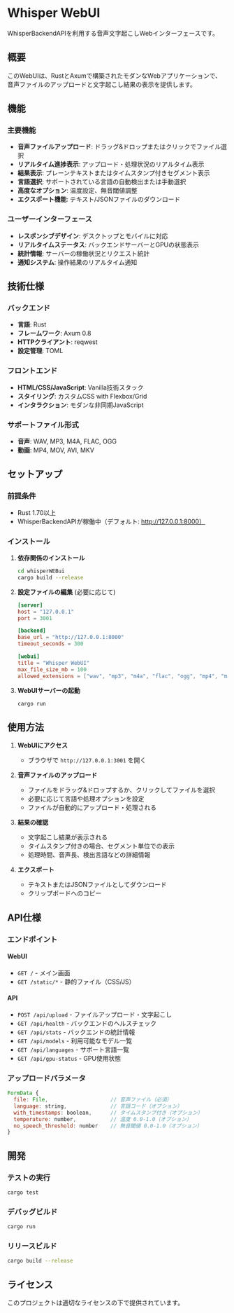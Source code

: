 # Whisper WebUI

WhisperBackendAPIを利用する音声文字起こしWebインターフェースです。

## 概要

このWebUIは、RustとAxumで構築されたモダンなWebアプリケーションで、音声ファイルのアップロードと文字起こし結果の表示を提供します。

## 機能

### 主要機能
- **音声ファイルアップロード**: ドラッグ&ドロップまたはクリックでファイル選択
- **リアルタイム進捗表示**: アップロード・処理状況のリアルタイム表示
- **結果表示**: プレーンテキストまたはタイムスタンプ付きセグメント表示
- **言語選択**: サポートされている言語の自動検出または手動選択
- **高度なオプション**: 温度設定、無音閾値調整
- **エクスポート機能**: テキスト/JSONファイルのダウンロード

### ユーザーインターフェース
- **レスポンシブデザイン**: デスクトップとモバイルに対応
- **リアルタイムステータス**: バックエンドサーバーとGPUの状態表示
- **統計情報**: サーバーの稼働状況とリクエスト統計
- **通知システム**: 操作結果のリアルタイム通知

## 技術仕様

### バックエンド
- **言語**: Rust
- **フレームワーク**: Axum 0.8
- **HTTPクライアント**: reqwest
- **設定管理**: TOML

### フロントエンド
- **HTML/CSS/JavaScript**: Vanilla技術スタック
- **スタイリング**: カスタムCSS with Flexbox/Grid
- **インタラクション**: モダンな非同期JavaScript

### サポートファイル形式
- **音声**: WAV, MP3, M4A, FLAC, OGG
- **動画**: MP4, MOV, AVI, MKV

## セットアップ

### 前提条件
- Rust 1.70以上
- WhisperBackendAPIが稼働中（デフォルト: http://127.0.0.1:8000）

### インストール

1. **依存関係のインストール**
   ```bash
   cd whisperWEBui
   cargo build --release
   ```

2. **設定ファイルの編集** (必要に応じて)
   ```toml
   [server]
   host = "127.0.0.1"
   port = 3001

   [backend]
   base_url = "http://127.0.0.1:8000"
   timeout_seconds = 300

   [webui]
   title = "Whisper WebUI"
   max_file_size_mb = 100
   allowed_extensions = ["wav", "mp3", "m4a", "flac", "ogg", "mp4", "mov", "avi", "mkv"]
   ```

3. **WebUIサーバーの起動**
   ```bash
   cargo run
   ```

## 使用方法

1. **WebUIにアクセス**
   - ブラウザで `http://127.0.0.1:3001` を開く

2. **音声ファイルのアップロード**
   - ファイルをドラッグ&ドロップするか、クリックしてファイルを選択
   - 必要に応じて言語や処理オプションを設定
   - ファイルが自動的にアップロード・処理される

3. **結果の確認**
   - 文字起こし結果が表示される
   - タイムスタンプ付きの場合、セグメント単位での表示
   - 処理時間、音声長、検出言語などの詳細情報

4. **エクスポート**
   - テキストまたはJSONファイルとしてダウンロード
   - クリップボードへのコピー

## API仕様

### エンドポイント

#### WebUI
- `GET /` - メイン画面
- `GET /static/*` - 静的ファイル（CSS/JS）

#### API
- `POST /api/upload` - ファイルアップロード・文字起こし
- `GET /api/health` - バックエンドのヘルスチェック
- `GET /api/stats` - バックエンドの統計情報
- `GET /api/models` - 利用可能なモデル一覧
- `GET /api/languages` - サポート言語一覧
- `GET /api/gpu-status` - GPU使用状態

### アップロードパラメータ

```javascript
FormData {
  file: File,                    // 音声ファイル（必須）
  language: string,              // 言語コード（オプション）
  with_timestamps: boolean,      // タイムスタンプ付き（オプション）
  temperature: number,           // 温度 0.0-1.0（オプション）
  no_speech_threshold: number    // 無音閾値 0.0-1.0（オプション）
}
```

## 開発

### テストの実行
```bash
cargo test
```

### デバッグビルド
```bash
cargo run
```

### リリースビルド
```bash
cargo build --release
```

## ライセンス

このプロジェクトは適切なライセンスの下で提供されています。